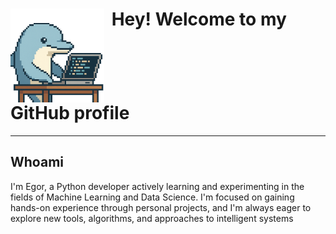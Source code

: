 # <img src="images/icon.png" alt="иконка" style="width: 150px; height: 150px; margin-right: 5px; vertical-align: text-top;"/> Hey! Welcome to my GitHub profile
---
## Whoami
I'm Egor, a Python developer actively learning and experimenting in the fields of Machine Learning and Data Science. I'm focused on gaining hands-on experience through personal projects, and I'm always eager to explore new tools, algorithms, and approaches to intelligent systems






<!--
**Eg0Mak/Eg0Mak** is a ✨ _special_ ✨ repository because its `README.md` (this file) appears on your GitHub profile.

Here are some ideas to get you started:

- 🔭 I’m currently working on ...
- 🌱 I’m currently learning ...
- 👯 I’m looking to collaborate on ...
- 🤔 I’m looking for help with ...
- 💬 Ask me about ...
- 📫 How to reach me: ...
- 😄 Pronouns: ...
- ⚡ Fun fact: ...
-->
